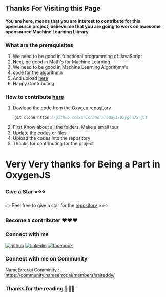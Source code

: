 ## Thanks For Visiting this Page


**You are here, means that you are interest to contribute for this opensource project, believe me that you are going to work on awesome opensource Machine Learning Library**


### What are the prerequisites

1. We need to be good in functional programming of JavaScript
2. Next, be good in Math's for Machine Learning
3. We need to be good in Machine Learning Algorithmn's
4. code for the algorithmn
5. And upload [here](https://github.com/saichandrareddy1/OxygenJS)
6. Happy Contributing



### How to contribute [here](https://github.com/saichandrareddy1/OxygenJS)

1. Dowload the code from the [Oxygen repository](https://github.com/saichandrareddy1/OxygenJS)
```js
    git clone https://github.com/saichandrareddy1/OxygenJS.git
```
2. First Know about all the folders, Make a small tour
3. Update the codes or files
4. Upload the codes into the repository
5. Thanks for contributing for the project


# Very Very thanks for Being a Part in OxygenJS


### Give a Star :star::star::star:
:point_right: Feel free to give a star for the [repository](https://github.com/saichandrareddy1/OxygenJS) :star::star::star:


### Become a contributer :heart::heart::heart:

### Connect with me

[![github](https://cloud.githubusercontent.com/assets/17016297/18839843/0e06a67a-83d2-11e6-993a-b35a182500e0.png)][1]
[![linkedin](https://cloud.githubusercontent.com/assets/17016297/18839848/0fc7e74e-83d2-11e6-8c6a-277fc9d6e067.png)][3]
[![facebook](https://cloud.githubusercontent.com/assets/17016297/18839836/0a06deb4-83d2-11e6-8078-1d0974af0f63.png)][2]

[1]: https://github.com/saichandrareddy1
[2]: https://www.linkedin.com/in/sai-chandra-reddy-vuta-946b2b133/
[3]: https://www.facebook.com/saichandrareddy.vuta

### Connect with me on Community
NameError.ai Comminity :- https://community.nameerror.ai/members/saireddy/

### Thanks for the reading :pray::pray::pray:
